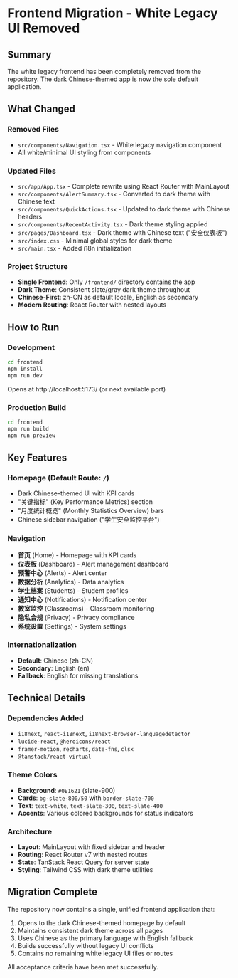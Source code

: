 # Frontend Migration - White Legacy UI Removed

## Summary

The white legacy frontend has been completely removed from the repository. The dark Chinese-themed app is now the sole default application.

## What Changed

### Removed Files
- `src/components/Navigation.tsx` - White legacy navigation component
- All white/minimal UI styling from components

### Updated Files
- `src/app/App.tsx` - Complete rewrite using React Router with MainLayout
- `src/components/AlertSummary.tsx` - Converted to dark theme with Chinese text
- `src/components/QuickActions.tsx` - Updated to dark theme with Chinese headers
- `src/components/RecentActivity.tsx` - Dark theme styling applied
- `src/pages/Dashboard.tsx` - Dark theme with Chinese text ("安全仪表板")
- `src/index.css` - Minimal global styles for dark theme
- `src/main.tsx` - Added i18n initialization

### Project Structure
- **Single Frontend**: Only `/frontend/` directory contains the app
- **Dark Theme**: Consistent slate/gray dark theme throughout
- **Chinese-First**: zh-CN as default locale, English as secondary
- **Modern Routing**: React Router with nested layouts

## How to Run

### Development
```bash
cd frontend
npm install
npm run dev
```
Opens at http://localhost:5173/ (or next available port)

### Production Build
```bash
cd frontend
npm run build
npm run preview
```

## Key Features

### Homepage (Default Route: `/`)
- Dark Chinese-themed UI with KPI cards
- "关键指标" (Key Performance Metrics) section
- "月度统计概览" (Monthly Statistics Overview) bars
- Chinese sidebar navigation ("学生安全监控平台")

### Navigation
- **首页** (Home) - Homepage with KPI cards
- **仪表板** (Dashboard) - Alert management dashboard  
- **预警中心** (Alerts) - Alert center
- **数据分析** (Analytics) - Data analytics
- **学生档案** (Students) - Student profiles
- **通知中心** (Notifications) - Notification center
- **教室监控** (Classrooms) - Classroom monitoring
- **隐私合规** (Privacy) - Privacy compliance
- **系统设置** (Settings) - System settings

### Internationalization
- **Default**: Chinese (zh-CN)
- **Secondary**: English (en)
- **Fallback**: English for missing translations

## Technical Details

### Dependencies Added
- `i18next`, `react-i18next`, `i18next-browser-languagedetector`
- `lucide-react`, `@heroicons/react`
- `framer-motion`, `recharts`, `date-fns`, `clsx`
- `@tanstack/react-virtual`

### Theme Colors
- **Background**: `#0E1621` (slate-900)
- **Cards**: `bg-slate-800/50` with `border-slate-700`
- **Text**: `text-white`, `text-slate-300`, `text-slate-400`
- **Accents**: Various colored backgrounds for status indicators

### Architecture
- **Layout**: MainLayout with fixed sidebar and header
- **Routing**: React Router v7 with nested routes
- **State**: TanStack React Query for server state
- **Styling**: Tailwind CSS with dark theme utilities

## Migration Complete

The repository now contains a single, unified frontend application that:
1. Opens to the dark Chinese-themed homepage by default
2. Maintains consistent dark theme across all pages
3. Uses Chinese as the primary language with English fallback
4. Builds successfully without legacy UI conflicts
5. Contains no remaining white legacy UI files or routes

All acceptance criteria have been met successfully.